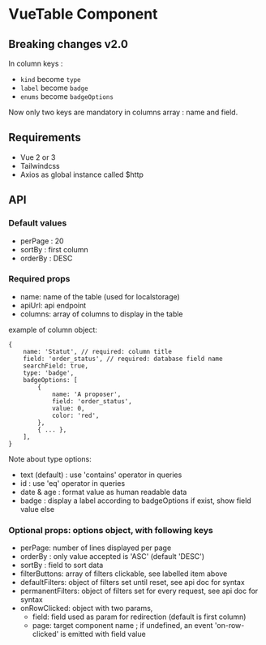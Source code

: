 # VueTable Component

## Breaking changes v2.0
 
In column keys :
- `kind` become `type`
- `label` become `badge`
- `enums` become `badgeOptions`

Now only two keys are mandatory in columns array : name and field.

## Requirements

- Vue 2 or 3
- Tailwindcss
- Axios as global instance called $http

## API

### Default values

- perPage : 20
- sortBy : first column
- orderBy : DESC

### Required props

- name: name of the table (used for localstorage)
- apiUrl: api endpoint
- columns: array of columns to display in the table

example of column object:
```
{
    name: 'Statut', // required: column title
    field: 'order_status', // required: database field name
    searchField: true,
    type: 'badge',
    badgeOptions: [
        {
            name: 'A proposer',
            field: 'order_status',
            value: 0,
            color: 'red',
        },
        { ... },
    ], 
}
```

Note about type options: 
- text (default) : use 'contains' operator in queries 
- id : use 'eq' operator in queries
- date & age : format value as human readable data
- badge : display a label according to badgeOptions if exist, show field value else


### Optional props: options object, with following keys

- perPage: number of lines displayed per page
- orderBy : only value accepted is 'ASC' (default 'DESC')
- sortBy : field to sort data
- filterButtons: array of filters clickable, see labelled item above
- defaultFilters: object of filters set until reset, see api doc for syntax
- permanentFilters: object of filters set for every request, see api doc for syntax
- onRowClicked: object with two params,
  - field: field used as param for redirection (default is first column)
  - page: target component name ; if undefined, an event 'on-row-clicked' is emitted with field value


